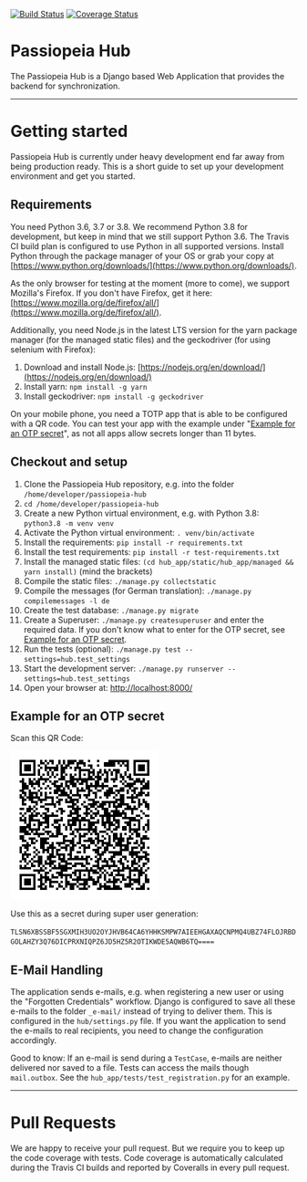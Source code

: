 [![Build Status](https://travis-ci.org/passiopeia/passiopeia-hub.svg?branch=master)](https://travis-ci.org/passiopeia/passiopeia-hub)
[![Coverage Status](https://coveralls.io/repos/github/passiopeia/passiopeia-hub/badge.svg?branch=master)](https://coveralls.io/github/passiopeia/passiopeia-hub?branch=master)

# Passiopeia Hub

The Passiopeia Hub is a Django based Web Application that provides the backend for synchronization.

---

# Getting started

Passiopeia Hub is currently under heavy development end far away from being production ready. This is a short guide to
set up your development environment and get you started.

## Requirements

You need Python 3.6, 3.7 or 3.8. We recommend Python 3.8 for development, but keep in mind that we still support Python
3.6. The Travis CI build plan is configured to use Python in all supported versions. Install Python through the package
manager of your OS or grab your copy at [https://www.python.org/downloads/](https://www.python.org/downloads/).

As the only browser for testing at the moment (more to come), we support Mozilla's Firefox. If you don't have Firefox,
get it here: [https://www.mozilla.org/de/firefox/all/](https://www.mozilla.org/de/firefox/all/).

Additionally, you need Node.js in the latest LTS version for the yarn package manager (for the managed static files) and
the geckodriver (for using selenium with Firefox):

1. Download and install Node.js: [https://nodejs.org/en/download/](https://nodejs.org/en/download/)
2. Install yarn: `npm install -g yarn`
3. Install geckodriver: `npm install -g geckodriver`

On your mobile phone, you need a TOTP app that is able to be configured with a QR code. You can test your app with the
example under "[Example for an OTP secret](#example-for-an-otp-secret)", as not all apps allow secrets longer than 11
bytes.

## Checkout and setup

1. Clone the Passiopeia Hub repository, e.g. into the folder `/home/developer/passiopeia-hub`
2. `cd /home/developer/passiopeia-hub`
3. Create a new Python virtual environment, e.g. with Python 3.8: `python3.8 -m venv venv`
4. Activate the Python virtual environment: `. venv/bin/activate`
5. Install the requirements: `pip install -r requirements.txt`
6. Install the test requirements: `pip install -r test-requirements.txt`
7. Install the managed static files: `(cd hub_app/static/hub_app/managed && yarn install)` (mind the brackets)
8. Compile the static files: `./manage.py collectstatic`
9. Compile the messages (for German translation): `./manage.py compilemessages -l de`
10. Create the test database: `./manage.py migrate`
11. Create a Superuser: `./manage.py createsuperuser` and enter the required data. If you don't know what to enter for
the OTP secret, see [Example for an OTP secret](#example-for-an-otp-secret).
12. Run the tests (optional): `./manage.py test --settings=hub.test_settings`
13. Start the development server: `./manage.py runserver --settings=hub.test_settings`
14. Open your browser at: [http://localhost:8000/](http://localhost:8000/)

## Example for an OTP secret

Scan this QR Code:

![Development Secret](doc_files/development-secret.png)

Use this as a secret during super user generation:

`TLSN6XBSSBF5SGXMIH3UO2OYJHVB64CA6YHHKSMPW7AIEEHGAXAQCNPMQ4UBZ74FLOJRBDGOLAHZY3Q76DICPRXNIQPZ6JD5HZ5R2OTIKWDE5AQWB6TQ====`

## E-Mail Handling

The application sends e-mails, e.g. when registering a new user or using the "Forgotten Credentials" workflow. Django is
configured to save all these e-mails to the folder `_e-mail/` instead of trying to deliver them. This is configured in
the `hub/settings.py` file. If you want the application to send the e-mails to real recipients, you need to change the
configuration accordingly.

Good to know: If an e-mail is send during a `TestCase`, e-mails are neither delivered nor saved to a file. Tests can
access the mails though `mail.outbox`. See the `hub_app/tests/test_registration.py` for an example.

---

# Pull Requests

We are happy to receive your pull request. But we require you to keep up the code coverage with tests. Code coverage is
automatically calculated during the Travis CI builds and reported by Coveralls in every pull request.
